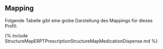 ## Mapping

Folgende Tabelle gibt eine grobe Darstellung des Mappings für dieses Profil:

{% include StructureMapERPTPrescriptionStructureMapMedicationDispense.md %}
